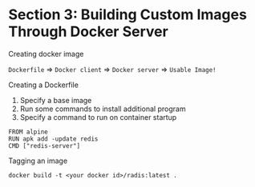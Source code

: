 # Section 3: Building Custom Images Through Docker Server

Creating docker image 

`Dockerfile`
=> `Docker client`
=> `Docker server`
=> `Usable Image!`

Creating a Dockerfile

1. Specify a base image
2. Run some commands to install additional program
3. Specify a command to run on container startup

```
FROM alpine
RUN apk add -update redis
CMD ["redis-server"]
```

Tagging an image

`docker build -t <your docker id>/radis:latest .`